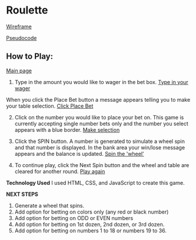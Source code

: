 # Roulette


[Wireframe](https://wireframe.cc/pro/pp/3d912db8b264588)

[Pseudocode](https://docs.google.com/document/d/1SJwBhMl_dXjQCciWCenDWi_vRhLC5N65a3xe0IveJaM/edit?usp=sharing)


## **How to Play:**


[Main page](https://i.imgur.com/Ip8WHov.png)


1. Type in the amount you would like to wager in the bet box.
[Type in your wager](https://i.imgur.com/OSWulYJ.png)

When you click the Place Bet button a message appears telling you to make your table selection.
[Click Place Bet](https://i.imgur.com/wKLwk7B.png)

2. Click on the number you would like to place your bet on. This game is currently accepting single number bets only and the number you select appears with a blue border.
[Make selection](https://i.imgur.com/iZBbevW.png)

3. Click the SPIN button. A number is generated to simulate a wheel spin and that number is displayed. In the bank area your win/lose message appears and the balance is updated. 
[Spin the 'wheel'](https://i.imgur.com/JuAO8fF.png)

4. To continue play, click the Next Spin button and the wheel and table are cleared for another round.
[Play again](https://i.imgur.com/WQ1W5ke.png)


**Technology Used**
I used HTML, CSS, and JavaScript to create this game.


**NEXT STEPS**

1. Generate a wheel that spins.
2. Add option for betting on colors only (any red or black number)
3. Add option for betting on ODD or EVEN numbers
4. Add option for betting on 1st dozen, 2nd dozen, or 3rd dozen.
5. Add option for betting on numbers 1 to 18 or numbers 19 to 36.

